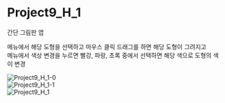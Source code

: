 # Project9_H_1

간단 그림판 앱

메뉴에서 해당 도형을 선택하고 마우스 클릭 드래그를 하면 해당 도형이 그려지고    
메뉴에서 색상 변경을 누르면 빨강, 파랑, 초록 중에서 선택하면 해당 색으로 도형의 색이 변경

![Project9_H_1-0](https://user-images.githubusercontent.com/37572367/88141552-cd1ccc80-cc2e-11ea-87cf-2791ae71563a.PNG)   
![Project9_H_1-1](https://user-images.githubusercontent.com/37572367/88141483-a78fc300-cc2e-11ea-8af4-0eca286a79ea.PNG)   
![Project9_H_1](https://user-images.githubusercontent.com/37572367/88141293-449e2c00-cc2e-11ea-8d14-ba906893b672.PNG)  

